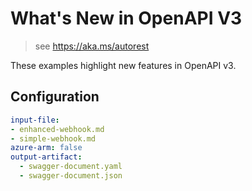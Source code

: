 # What's New in OpenAPI V3

> see https://aka.ms/autorest

These examples highlight new features in OpenAPI v3.

## Configuration

``` yaml 
input-file: 
- enhanced-webhook.md
- simple-webhook.md
azure-arm: false
output-artifact:
  - swagger-document.yaml
  - swagger-document.json
```